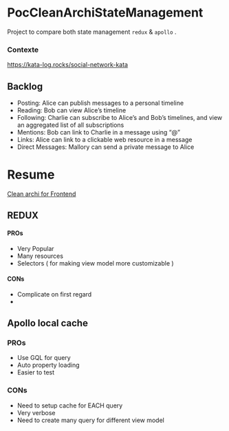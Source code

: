# PocCleanArchiStateManagement

Project to compare both state management  `redux` & `apollo` .

### Contexte
https://kata-log.rocks/social-network-kata

## Backlog
- Posting: Alice can publish messages to a personal timeline
- Reading: Bob can view Alice’s timeline
- Following: Charlie can subscribe to Alice’s and Bob’s timelines, and view an aggregated list of all subscriptions
- Mentions: Bob can link to Charlie in a message using “@”
- Links: Alice can link to a clickable web resource in a message
- Direct Messages: Mallory can send a private message to Alice
    


# Resume

[Clean archi for Frontend](https://slides.com/johanpujol-1/clean-archi-front-state-management)



## REDUX

#### PROs
- Very Popular 
- Many resources
- Selectors ( for making view model more customizable )

#### CONs
- Complicate on first regard
- 


## Apollo local cache

### PROs
- Use GQL for query
- Auto property loading
- Easier to test


### CONs
- Need to setup cache for EACH query
- Very verbose
- Need to create many query for different view model
